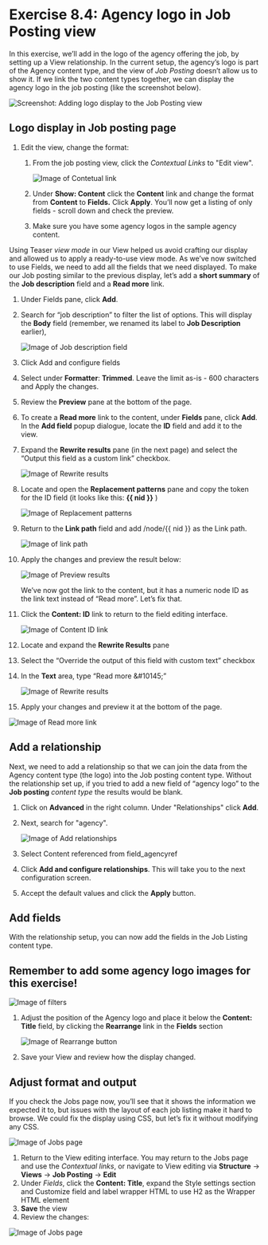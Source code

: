 # Exercise 8.4: Agency logo in Job Posting view

In this exercise, we’ll add in the logo of the agency offering the job, by setting up a View relationship. In the current setup, the agency’s logo is part of the Agency content type, and the view of _Job Posting_ doesn’t allow us to show it. If we link the two content types together, we can display the agency logo in the job posting \(like the screenshot below\).

![Screenshot: Adding logo display to the Job Posting view](../.gitbook/assets/96.png)

## Logo display in Job posting page

1. Edit the view, change the format:
   1. From the job posting view, click the _Contextual Links_ to "Edit view". 

       ![Image of Contetual link](../.gitbook/assets/97%20%281%29.png)
       
   2. Under **Show: Content** click the **Content** link and change the format from **Content** to **Fields.** Click **Apply**. You’ll now get a listing of only fields - scroll down and check the preview.
   3. Make sure you have some agency logos in the sample agency content.

   
Using Teaser _view mode_ in our View helped us avoid crafting our display and allowed us to apply a ready-to-use view mode. As we’ve now switched to use Fields, we need to add all the fields that we need displayed. To make our Job posting similar to the previous display, let’s add a **short summary** of the **Job description** field and a **Read more** link.

1. Under Fields pane, click **Add**.
2. Search for “job description” to filter the list of options. This will display the **Body** field \(remember, we renamed its label to **Job Description** earlier\),

    ![Image of Job description field](../.gitbook/assets/98.png)
    
3. Click Add and configure fields
4. Select under **Formatter**: **Trimmed**. Leave the limit as-is - 600 characters and Apply the changes.
5. Review the **Preview** pane at the bottom of the page.
6. To create a **Read more** link to the content, under **Fields** pane, click **Add**. In the **Add field** popup dialogue, locate the **ID** field and add it to the view.
7. Expand the **Rewrite results** pane \(in the next page\) and select the “Output this field as a custom link” checkbox. 

    ![Image of Rewrite results](../.gitbook/assets/99%20%281%29.png)
    
8. Locate and open the **Replacement patterns** pane and copy the token for the ID field \(it looks like this: **{{ nid }}** \) 

    ![Image of Replacement patterns](../.gitbook/assets/100.png)
    
9. Return to the **Link path** field and add /node/{{ nid }} as the Link path. 

    ![Image of link path](../.gitbook/assets/101%20%281%29.png)
    
10. Apply the changes and preview the result below: 

    ![Image of Preview results](../.gitbook/assets/102%20%281%29.png) 
    
    We’ve now got the link to the content, but it has a numeric node ID as the link text instead of “Read more”. Let’s fix that.
    
11. Click the **Content: ID** link to return to the field editing interface.

    ![Image of Content ID link](../.gitbook/assets/103%20%281%29.png)
    
12. Locate and expand the **Rewrite Results** pane
13. Select the “Override the output of this field with custom text” checkbox
14. In the **Text** area, type “Read more &\#10145;” 

    ![Image of Rewrite results](../.gitbook/assets/104%20%281%29.png)

15. Apply your changes and preview it at the bottom of the page.

![Image of Read more link](../.gitbook/assets/105.png)

## Add a relationship

Next, we need to add a relationship so that we can join the data from the Agency content type \(the logo\) into the Job posting content type. Without the relationship set up, if you tried to add a new field of “agency logo” to the **Job posting** _content type_ the results would be blank.

1. Click on **Advanced** in the right column. Under "Relationships" click **Add**.
2. Next, search for "agency". 

    ![Image of Add relationships](../.gitbook/assets/106.png)
    
3. Select Content referenced from field\_agencyref
4. Click **Add and configure relationships**. This will take you to the next configuration screen.
5. Accept the default values and click the **Apply** button.

## Add fields

With the relationship setup, you can now add the fields in the Job Listing content type.

## Remember to add some agency logo images for this exercise!

![Image of filters](../.gitbook/assets/110.png)

1. Adjust the position of the Agency logo and place it below the **Content: Title** field, by clicking the **Rearrange** link in the **Fields** section 

    ![Image of Rearrange button](../.gitbook/assets/111%20%281%29.png)
    
2. Save your View and review how the display changed.

## Adjust format and output

If you check the Jobs page now, you’ll see that it shows the information we expected it to, but issues with the layout of each job listing make it hard to browse. We could fix the display using CSS, but let’s fix it without modifying any CSS.

![Image of Jobs page](../.gitbook/assets/112.png) 


1. Return to the View editing interface. You may return to the Jobs page and use the _Contextual links_, or navigate to View editing via **Structure** → **Views** → **Job Posting** → **Edit**
2. Under _Fields_, click the **Content: Title**, expand the Style settings section and Customize field and label wrapper HTML to use H2 as the Wrapper HTML element
3. **Save** the view
4. Review the changes:

![Image of Jobs page](../.gitbook/assets/113%20%281%29.png)

